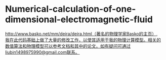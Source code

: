 # Numerical-calculation-of-one-dimensional-electromagnetic-fluid
http://www.basko.net/mm/deira/deira.html（著名的物理学家Basko的主页）,我在此代码基础上做了大量的修改工作，以使其适用于我的物理计算模型。相关的数值算法和物理模型可以参考文档和其中的论文。如有疑问可通过liubin1498975990@gmail.com联系。
